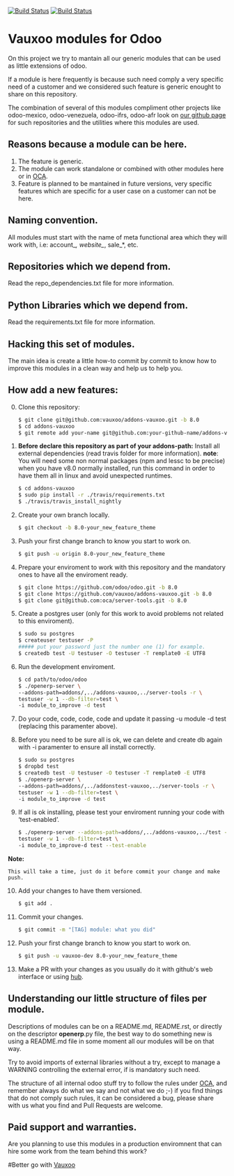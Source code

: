 [![Build Status](http://runbot.odoo.com/logo.png)](http://runbot.vauxoo.com/runbot/)
[![Build Status](https://travis-ci.org/Vauxoo/addons-vauxoo.svg)](https://travis-ci.org/Vauxoo/addons-vauxoo)

Vauxoo modules for Odoo
===

On this project we try to mantain all our generic modules that can be used as
little extensions of odoo.

If a module is here frequently is because such need comply a very specific need
of a customer and we considered such feature is generic enought to share on
this repository.

The combination of several of this modules compliment other projects like
odoo-mexico, odoo-venezuela, odoo-ifrs, odoo-afr look on [our github
page](https://github.com/Vauxoo) for such repositories and the utilities where
this modules are used.

Reasons because a module can be here.
---

1. The feature is generic.
2. The module can work standalone or combined with other modules here or in [OCA](https://github.com/OCA).
3. Feature is planned to be mantained in future versions, very specific
   features which are specific for a user case on a customer can not be here.

Naming convention.
---

All modules must start with the name of meta functional area which they will work with, i.e: account_*, website_*, sale_*, etc.

Repositories which we depend from.
---

Read the repo_dependencies.txt file for more information.

Python Libraries which we depend from.
---

Read the requirements.txt file for more information.

Hacking this set of modules.
---

The main idea is create a little how-to commit by commit to know how to improve this modules in a clean way and help us to help you.

How add a new features:
---

0. Clone this repository:

    ```bash
    $ git clone git@github.com:vauxoo/addons-vauxoo.git -b 8.0
    $ cd addons-vauxoo
    $ git remote add your-name git@github.com:your-github-name/addons-vauxoo.git # << to push your changes
    ```

1. **Before declare this repository as part of your addons-path:** Install all external dependencies (read travis folder for more information).
**note**: You will need some non normal packages (npm and lessc to be precise) when you have v8.0 normally installed,
run this command in order to have them all in linux and avoid unexpected runtimes.

    ```bash
    $ cd addons-vauxoo
    $ sudo pip install -r ./travis/requirements.txt
    $ ./travis/travis_install_nightly
    ```

2. Create your own branch locally.

    ```bash
    $ git checkout -b 8.0-your_new_feature_theme
    ```

3. Push your first change branch to know you start to work on.

    ```bash
    $ git push -u origin 8.0-your_new_feature_theme
    ```

4. Prepare your enviroment to work with this repository and the mandatory ones to have all the enviroment ready.

    ```bash
    $ git clone https://github.com/odoo/odoo.git -b 8.0
    $ git clone https://github.com/vauxoo/addons-vauxoo.git -b 8.0
    $ git clone git@github.com:oca/server-tools.git -b 8.0
    ```

5. Create a postgres user (only for this work to avoid problems not related to this enviroment).

    ```bash
    $ sudo su postgres
    $ createuser testuser -P
    ##### put your password just the number one (1) for example.
    $ createdb test -U testuser -O testuser -T remplate0 -E UTF8
    ```

6. Run the development enviroment.

    ```bash
    $ cd path/to/odoo/odoo
    $ ./openerp-server \
    --addons-path=addons/,../addons-vauxoo,../server-tools -r \
    testuser -w 1 --db-filter=test \
    -i module_to_improve -d test
    ```

7. Do your code, code, code, code and update it passing -u module -d test (replacing this paramenter above).

8. Before you need to be sure all is ok, we can delete and create db again with -i
   paramenter to ensure all install correctly.

    ```bash
    $ sudo su postgres
    $ dropbd test
    $ createdb test -U testuser -O testuser -T remplate0 -E UTF8
    $ ./openerp-server \
    --addons-path=addons/,../addonstest-vauxoo,../server-tools -r \
    testuser -w 1 --db-filter=test \
    -i module_to_improve -d test
    ```

9. If all is ok installing, please test your enviroment running your code with ‘test-enabled’.

    ```bash
    $ ./openerp-server --addons-path=addons/,../addons-vauxoo,../test -r \
    testuser -w 1 --db-filter=test \
    -i module_to_improve-d test --test-enable
    ```

**Note:**

    This will take a time, just do it before commit your change and make push.

10. Add your changes to have them versioned.

    ```bash
    $ git add .
    ```

11. Commit your changes.

    ```bash
    $ git commit -m "[TAG] module: what you did"
    ```

12. Push your first change branch to know you start to work on.

    ```bash
    $ git push -u vauxoo-dev 8.0-your_new_feature_theme
    ```

13. Make a PR with your changes as you usually do it with github's web interface or using [hub](https://github.com/github/hub).

Understanding our little structure of files per module.
---

Descriptions of modules can be on a README.md, README.rst, or directly on the descriptor __openerp__.py file,
the best way to do something new is using a README.md file in some moment all our modules will be on that way.

Try to avoid imports of external libraries without a try, except to manage a WARNING controlling the external error,
if is mandatory such need.

The structure of all internal odoo stuff try to follow the rules under [OCA](http://odoo-community.org),
and remember always do what we say and not what we do ;-) if you find things that do not comply such rules,
it can be considered a bug, please share with us what you find and Pull Requests are welcome.

Paid support and warranties.
---

Are you planning to use this modules in a production enviromnent that can hire some work from the team behind this work?

#Better go with [Vauxoo](http://vauxoo.com)
